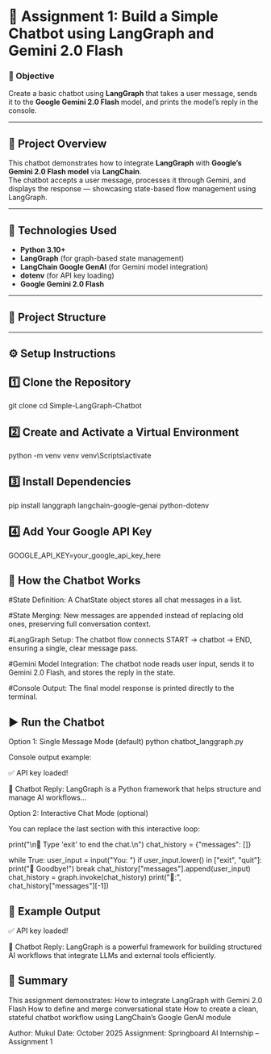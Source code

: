# 🧠 Assignment 1: Build a Simple Chatbot using LangGraph and Gemini 2.0 Flash

### 🎯 Objective
Create a basic chatbot using **LangGraph** that takes a user message, sends it to the **Google Gemini 2.0 Flash** model, and prints the model’s reply in the console.

---

## 🚀 Project Overview
This chatbot demonstrates how to integrate **LangGraph** with **Google’s Gemini 2.0 Flash model** via **LangChain**.  
The chatbot accepts a user message, processes it through Gemini, and displays the response — showcasing state-based flow management using LangGraph.

---

## 🧩 Technologies Used
- **Python 3.10+**
- **LangGraph** (for graph-based state management)
- **LangChain Google GenAI** (for Gemini model integration)
- **dotenv** (for API key loading)
- **Google Gemini 2.0 Flash**

---

## 📁 Project Structure

---

## ⚙️ Setup Instructions

## **1️⃣ Clone the Repository**
git clone <your-repo-link>
cd Simple-LangGraph-Chatbot

## **2️⃣ Create and Activate a Virtual Environment**
python -m venv venv
venv\Scripts\activate

## **3️⃣ Install Dependencies**
pip install langgraph langchain-google-genai python-dotenv

## **4️⃣ Add Your Google API Key**
GOOGLE_API_KEY=your_google_api_key_here

## **🧠 How the Chatbot Works**

#State Definition:
A ChatState object stores all chat messages in a list.

#State Merging:
New messages are appended instead of replacing old ones, preserving full conversation context.

#LangGraph Setup:
The chatbot flow connects START → chatbot → END, ensuring a single, clear message pass.

#Gemini Model Integration:
The chatbot node reads user input, sends it to Gemini 2.0 Flash, and stores the reply in the state.

#Console Output:
The final model response is printed directly to the terminal.

## **▶️ Run the Chatbot**
Option 1: Single Message Mode (default)
python chatbot_langgraph.py


Console output example:

✅ API key loaded!

🤖 Chatbot Reply:
LangGraph is a Python framework that helps structure and manage AI workflows...

Option 2: Interactive Chat Mode (optional)

You can replace the last section with this interactive loop:

print("\n💬 Type 'exit' to end the chat.\n")
chat_history = {"messages": []}

while True:
    user_input = input("You: ")
    if user_input.lower() in ["exit", "quit"]:
        print("👋 Goodbye!")
        break
    chat_history["messages"].append(user_input)
    chat_history = graph.invoke(chat_history)
    print("🤖:", chat_history["messages"][-1])

## **📸 Example Output**
✅ API key loaded!

🤖 Chatbot Reply:
LangGraph is a powerful framework for building structured AI workflows that integrate LLMs and external tools efficiently.

## **🏁 Summary**

This assignment demonstrates:
How to integrate LangGraph with Gemini 2.0 Flash
How to define and merge conversational state
How to create a clean, stateful chatbot workflow using LangChain’s Google GenAI module

Author: Mukul
Date: October 2025
Assignment: Springboard AI Internship – Assignment 1
